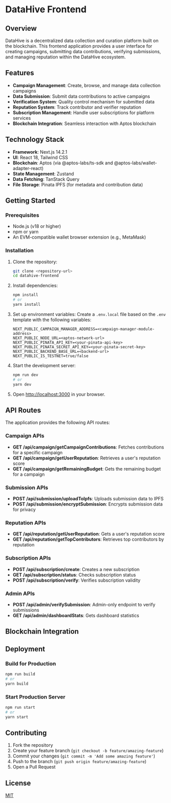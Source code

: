 # DataHive Frontend

## Overview

DataHive is a decentralized data collection and curation platform built on the blockchain. This frontend application provides a user interface for creating campaigns, submitting data contributions, verifying submissions, and managing reputation within the DataHive ecosystem.

## Features

- **Campaign Management**: Create, browse, and manage data collection campaigns
- **Data Submission**: Submit data contributions to active campaigns
- **Verification System**: Quality control mechanism for submitted data
- **Reputation System**: Track contributor and verifier reputation
- **Subscription Management**: Handle user subscriptions for platform services
- **Blockchain Integration**: Seamless interaction with Aptos blockchain

## Technology Stack

- **Framework**: Next.js 14.2.1
- **UI**: React 18, Tailwind CSS
- **Blockchain**: Aptos (via @aptos-labs/ts-sdk and @aptos-labs/wallet-adapter-react)
- **State Management**: Zustand
- **Data Fetching**: TanStack Query
- **File Storage**: Pinata IPFS (for metadata and contribution data)

## Getting Started

### Prerequisites

- Node.js (v18 or higher)
- npm or yarn
- An EVM-compatible wallet browser extension (e.g., MetaMask)

### Installation

1. Clone the repository:

   ```bash
   git clone <repository-url>
   cd datahive-frontend
   ```

2. Install dependencies:

   ```bash
   npm install
   # or
   yarn install
   ```

3. Set up environment variables:
   Create a `.env.local` file based on the `.env` template with the following variables:

   ```
   NEXT_PUBLIC_CAMPAIGN_MANAGER_ADDRESS=<campaign-manager-module-address>
   NEXT_PUBLIC_NODE_URL=<aptos-network-url>
   NEXT_PUBLIC_PINATA_API_KEY=<your-pinata-api-key>
   NEXT_PUBLIC_PINATA_SECRET_API_KEY=<your-pinata-secret-key>
   NEXT_PUBLIC_BACKEND_BASE_URL=<backend-url>
   NEXT_PUBLIC_IS_TESTNET=true/false
   ```

4. Start the development server:

   ```bash
   npm run dev
   # or
   yarn dev
   ```

5. Open [http://localhost:3000](http://localhost:3000) in your browser.

## API Routes

The application provides the following API routes:

### Campaign APIs

- **GET /api/campaign/getCampaignContributions**: Fetches contributions for a specific campaign
- **GET /api/campaign/getUserReputation**: Retrieves a user's reputation score
- **GET /api/campaign/getRemainingBudget**: Gets the remaining budget for a campaign

### Submission APIs

- **POST /api/submission/uploadToIpfs**: Uploads submission data to IPFS
- **POST /api/submission/encryptSubmission**: Encrypts submission data for privacy

### Reputation APIs

- **GET /api/reputation/getUserReputation**: Gets a user's reputation score
- **GET /api/reputation/getTopContributors**: Retrieves top contributors by reputation

### Subscription APIs

- **POST /api/subscription/create**: Creates a new subscription
- **GET /api/subscription/status**: Checks subscription status
- **POST /api/subscription/verify**: Verifies subscription validity

### Admin APIs

- **POST /api/admin/verifySubmission**: Admin-only endpoint to verify submissions
- **GET /api/admin/dashboardStats**: Gets dashboard statistics

## Blockchain Integration

## Deployment

### Build for Production

```bash
npm run build
# or
yarn build
```

### Start Production Server

```bash
npm run start
# or
yarn start
```

## Contributing

1. Fork the repository
2. Create your feature branch (`git checkout -b feature/amazing-feature`)
3. Commit your changes (`git commit -m 'Add some amazing feature'`)
4. Push to the branch (`git push origin feature/amazing-feature`)
5. Open a Pull Request

## License

[MIT](LICENSE)
